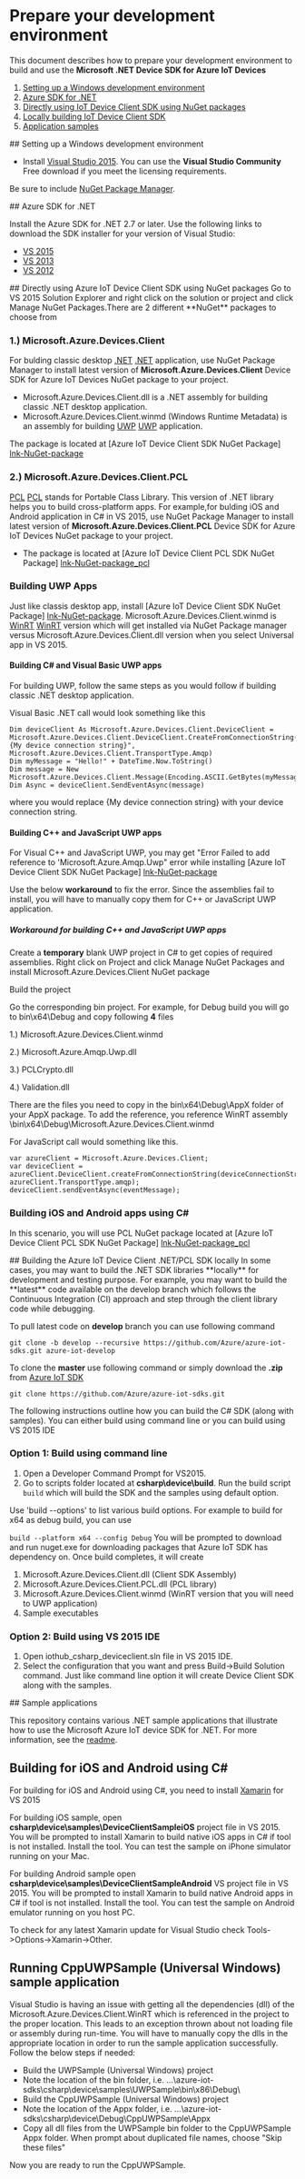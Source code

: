# Prepare your development environment

This document describes how to prepare your development environment to build and use the **Microsoft .NET Device SDK for Azure IoT Devices**

1.  [Setting up a Windows development environment](#windows)
2.  [Azure SDK for .NET](#azuresdk)
3.  [Directly using IoT Device Client SDK using NuGet packages](#directly_using_sdk)
4.  [Locally building IoT Device Client SDK](#building_sdk)
5.  [Application samples](#samplecode)

<a name="windows"/>
## Setting up a Windows development environment

- Install [Visual Studio 2015][visual-studio]. You can use the **Visual Studio Community** Free download if you meet the licensing requirements.

Be sure to include [NuGet Package Manager][NuGet-Package-Manager].

<a name="azuresdk"/>
## Azure SDK for .NET

Install the Azure SDK for .NET 2.7 or later. Use the following links to download the SDK installer for your version of Visual Studio:

- [VS 2015][lnk-sdk-vs2015]
- [VS 2013][lnk-sdk-vs2013]
- [VS 2012][lnk-sdk-vs2012]

<a name="directly_using_sdk"/>
## Directly using Azure IoT Device Client SDK using NuGet packages
Go to VS 2015 Solution Explorer and right click on the solution or project and click Manage NuGet Packages.There are 2 different **NuGet** packages to choose from

### 1.) Microsoft.Azure.Devices.Client
For bulding classic desktop [.NET] [.NET] application, use NuGet Package Manager to install latest version of **Microsoft.Azure.Devices.Client** Device SDK for Azure IoT Devices NuGet package to your project.

- Microsoft.Azure.Devices.Client.dll is a .NET assembly for building classic .NET desktop application.
- Microsoft.Azure.Devices.Client.winmd (Windows Runtime Metadata) is an assembly for building [UWP] [UWP] application.

The package is located at [Azure IoT Device Client SDK NuGet Package] [lnk-NuGet-package]


### 2.) Microsoft.Azure.Devices.Client.PCL
[PCL] [PCL] stands for Portable Class Library. This version of .NET library helps you to build cross-platform apps.
For example,for bulding iOS and Android application in C# in VS 2015, use NuGet Package Manager to install latest version of **Microsoft.Azure.Devices.Client.PCL** Device SDK for Azure IoT Devices NuGet package to your project.

- The package is located at [Azure IoT Device Client PCL SDK NuGet Package] [lnk-NuGet-package_pcl]


### Building UWP Apps 
Just like classis desktop app, install [Azure IoT Device Client SDK NuGet Package] [lnk-NuGet-package].
Microsoft.Azure.Devices.Client.winmd is [WinRT] [WinRT] version which will get installed via NuGet Package manager versus Microsoft.Azure.Devices.Client.dll version when you select Universal app in VS 2015.

####  Building C# and Visual Basic UWP apps
For building UWP, follow the same steps as you would follow if building classic .NET desktop application.

Visual Basic .NET call would look something like this

```
Dim deviceClient As Microsoft.Azure.Devices.Client.DeviceClient = Microsoft.Azure.Devices.Client.DeviceClient.CreateFromConnectionString("{My device connection string}", Microsoft.Azure.Devices.Client.TransportType.Amqp)
Dim myMessage = "Hello!" + DateTime.Now.ToString()
Dim message = New Microsoft.Azure.Devices.Client.Message(Encoding.ASCII.GetBytes(myMessage))
Dim Async = deviceClient.SendEventAsync(message)
```
where you would replace {My device connection string} with your device connection string.


#### Building C++ and JavaScript UWP apps
For Visual C++ and JavaScript UWP, you may get "Error	Failed to add reference to 'Microsoft.Azure.Amqp.Uwp" error while installing [Azure IoT Device Client SDK NuGet Package] [lnk-NuGet-package]

Use the below **workaround** to fix the error. Since the assemblies fail to install, you will have to manually copy them for C++ or JavaScript UWP application.

##### Workaround for building C++ and JavaScript UWP apps

Create a **temporary** blank UWP project in C# to get copies of required assemblies. Right click on Project and click Manage NuGet Packages and install Microsoft.Azure.Devices.Client NuGet package

Build the project

Go the corresponding bin project. For example, for Debug build you will go to bin\x64\Debug and copy following **4** files

1.) Microsoft.Azure.Devices.Client.winmd

2.) Microsoft.Azure.Amqp.Uwp.dll

3.) PCLCrypto.dll

4.) Validation.dll

There are the files you need to copy in the bin\x64\Debug\AppX folder of your AppX package.
To add the reference, you reference WinRT assembly  
\bin\x64\Debug\Microsoft.Azure.Devices.Client.winmd

For JavaScript call would something like this.

```
var azureClient = Microsoft.Azure.Devices.Client;
var deviceClient = azureClient.DeviceClient.createFromConnectionString(deviceConnectionString, azureClient.TransportType.amqp);
deviceClient.sendEventAsync(eventMessage);
```


### Building iOS and Android apps using C#
In this scenario, you will use PCL NuGet package  located at [Azure IoT Device Client PCL SDK NuGet Package] [lnk-NuGet-package_pcl]


<a name="building_sdk"/>
## Building the Azure IoT Device Client .NET/PCL SDK locally
In some cases, you may want to build the .NET SDK libraries **locally** for development and testing purpose. For example, you may want to build the **latest** code available on the develop branch which follows the Continuous Integration (CI) approach and step through the client library code while debugging.

To pull latest code on **develop** branch you can use following command

`git clone -b develop --recursive https://github.com/Azure/azure-iot-sdks.git azure-iot-develop`

To clone the **master** use following command or simply download the **.zip** from [Azure IoT SDK][lnk-azure-iot] 

`git clone https://github.com/Azure/azure-iot-sdks.git`

The following instructions outline how you can build the C# SDK (along with samples). You can either build using command line or you can build using VS 2015 IDE

### Option 1:  Build using command line
1. Open a Developer Command Prompt for VS2015.
2. Go to scripts folder located at **csharp\\device\\build**. Run the build script `build` which will build the SDK and the samples using default option.

Use 'build --options' to list various build options.
For example to build for x64 as debug build, you can use

`build --platform x64 --config Debug`
You will be prompted to download and run nuget.exe for downloading packages that Azure IoT SDK has dependency on.
Once build completes, it will create

1. Microsoft.Azure.Devices.Client.dll (Client SDK Assembly)
2. Microsoft.Azure.Devices.Client.PCL.dll (PCL library)
3. Microsoft.Azure.Devices.Client.winmd (WinRT version that you will need to UWP application)
4. Sample executables 

### Option 2: Build using VS 2015 IDE
1. Open iothub_csharp_deviceclient.sln file in VS 2015 IDE.
2. Select the configuration that you want and press Build->Build Solution command.
Just like command line option it will create Device Client SDK along with the samples.

<a name="samplecode"/>
## Sample applications

This repository contains various .NET sample applications that illustrate how to use the Microsoft Azure IoT device SDK for .NET. For more information, see the [readme][readme].

## Building for iOS and Android using C#  
For building for iOS and Android using C#, you need to install [Xamarin][lnk-visualstudio-xamarin] for VS 2015

For building iOS sample, open **csharp\device\samples\DeviceClientSampleiOS** project file in VS 2015. You will be prompted to install Xamarin to build native iOS apps in C# if tool is not installed. Install the tool. You can test the sample on iPhone simulator running on your Mac.

For building Android sample open **csharp\device\samples\DeviceClientSampleAndroid** VS project file in VS 2015. You will be prompted to install Xamarin to build native Android apps in C# if tool is not installed. Install the tool. You can test the sample on Android emulator running on you host PC.

To check for any latest Xamarin update for Visual Studio check Tools->Options->Xamarin->Other.

## Running CppUWPSample (Universal Windows) sample application

Visual Studio is having an issue with getting all the dependencies (dll) of the Microsoft.Azure.Devices.Client.WinRT which is referenced in the project to the proper location.  This leads to an exception thrown about not loading file or assembly during run-time.  You will have to manually copy the dlls in the appropriate location in order to run the sample application successfully.  Follow the below steps if needed:
* Build the UWPSample (Universal Windows) project
* Note the location of the bin folder, i.e. ...\azure-iot-sdks\csharp\device\samples\UWPSample\bin\x86\Debug\
* Build the CppUWPSample (Universal Windows) project
* Note the location of the Appx folder, i.e. ...\azure-iot-sdks\csharp\device\Debug\CppUWPSample\Appx
* Copy all dll files from the UWPSample bin folder to the CppUWPSample Appx folder.  When prompt about duplicated file names, choose "Skip these files"

Now you are ready to run the CppUWPSample.



[visual-studio]: https://www.visualstudio.com/
[readme]: ../readme.md
[lnk-sdk-vs2015]: http://go.microsoft.com/fwlink/?LinkId=518003
[lnk-sdk-vs2013]: http://go.microsoft.com/fwlink/?LinkId=323510
[lnk-sdk-vs2012]: http://go.microsoft.com/fwlink/?LinkId=323511
[lnk-visualstudio-xamarin]: https://msdn.microsoft.com/en-us/library/mt299001.aspx
[lnk-NuGet-package]:https://www.nuget.org/packages/Microsoft.Azure.Devices.Client
[lnk-NuGet-package_pcl]:https://www.nuget.org/packages/Microsoft.Azure.Devices.Client.PCL
[lnk-azure-iot]:https://github.com/Azure/azure-iot-sdks
[NuGet-Package-Manager]:https://visualstudiogallery.msdn.microsoft.com/5d345edc-2e2d-4a9c-b73b-d53956dc458d
[NuGet]:https://www.nuget.org/
[PCL]:https://msdn.microsoft.com/en-us/library/gg597391(v=vs.110).aspx
[UWP]:https://msdn.microsoft.com/en-us/windows/uwp/get-started/universal-application-platform-guide
[.NET]:https://www.microsoft.com/net
[WinRT]:https://msdn.microsoft.com/en-us/windows/uwp/winrt-components/index

